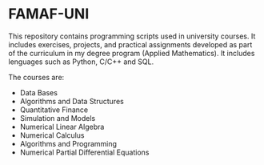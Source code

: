 # FAMAF-UNI
This repository contains programming scripts used in university courses. It includes exercises, projects, and practical assignments developed as part of the curriculum in my degree program (Applied Mathematics). 
It includes lenguages such as Python, C/C++ and SQL.

The courses are:

- Data Bases
- Algorithms and Data Structures
- Quantitative Finance
- Simulation and Models
- Numerical Linear Algebra
- Numerical Calculus
- Algorithms and Programming
- Numerical Partial Differential Equations

